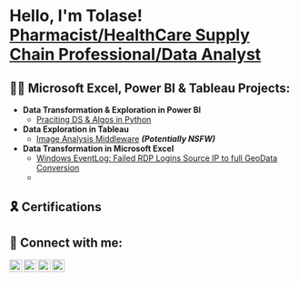 <h1>Hello, I'm Tolase! <br/><a href="https://github.com/TolaseAdeoluwa/</a>, <a href="https://www.linkedin.com/in/tolaseadeoluwa/">Pharmacist/HealthCare Supply Chain Professional/Data Analyst</a>

<h2>👨‍💻 Microsoft Excel, Power BI & Tableau Projects:</h2>

- <b>Data Transformation & Exploration in Power BI</b>
  - [Praciting DS & Algos in Python](https://github.com/joshmadakor1/Algorithms-Practice)
- <b>Data Exploration in Tableau</b>
  - [Image Analysis Middleware](https://github.com/joshmadakor1/4chan-Image-Analysis-Middleware-C964) <b><i>(Potentially NSFW)</b></i>
- <b>Data Transformation in Microsoft Excel</b>
  - [Windows EventLog: Failed RDP Logins Source IP to full GeoData Conversion](https://github.com/joshmadakor1/Sentinel-Lab)
  - 
<h2> 🎗️  Certifications
<h2> 🤳 Connect with me:</h2>

[<img align="left" alt="JoshMadakor | YouTube" width="22px" src="https://cdn.jsdelivr.net/npm/simple-icons@v3/icons/youtube.svg" />][youtube]
[<img align="left" alt="JoshMadakor | Twitter" width="22px" src="https://cdn.jsdelivr.net/npm/simple-icons@v3/icons/twitter.svg" />][twitter]
[<img align="left" alt="JoshMadakor | LinkedIn" width="22px" src="https://cdn.jsdelivr.net/npm/simple-icons@v3/icons/linkedin.svg" />][linkedin]
[<img align="left" alt="JoshMadakor | Instagram" width="22px" src="https://cdn.jsdelivr.net/npm/simple-icons@v3/icons/instagram.svg" />][instagram]

[twitter]: https://twitter.com/joshmadakor
[youtube]: https://www.youtube.com/c/joshmadakor
[instagram]: https://www.instagram.com/joshmadakor/
[linkedin]: https://linkedin.com/in/joshmadakor

<!--
**joshmadakor1/joshmadakor1** is a ✨ _special_ ✨ repository because its `README.md` (this file) appears on your GitHub profile.

Here are some ideas to get you started:

- 🔭 I’m currently working on ...
- 🌱 I’m currently learning ...
- 👯 I’m looking to collaborate on ...
- 🤔 I’m looking for help with ...
- 💬 Ask me about ...
- 📫 How to reach me: ...
- 😄 Pronouns: ...
- ⚡ Fun fact: ...
-->
